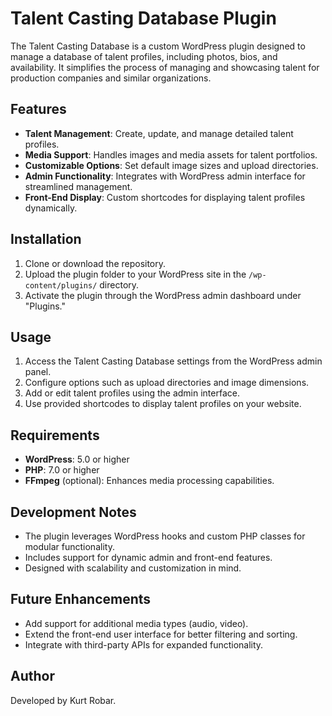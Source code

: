 # Talent Casting Database Plugin

The Talent Casting Database is a custom WordPress plugin designed to manage a database of talent profiles, including photos, bios, and availability. It simplifies the process of managing and showcasing talent for production companies and similar organizations.

## Features

- **Talent Management**: Create, update, and manage detailed talent profiles.
- **Media Support**: Handles images and media assets for talent portfolios.
- **Customizable Options**: Set default image sizes and upload directories.
- **Admin Functionality**: Integrates with WordPress admin interface for streamlined management.
- **Front-End Display**: Custom shortcodes for displaying talent profiles dynamically.

## Installation

1. Clone or download the repository.
2. Upload the plugin folder to your WordPress site in the `/wp-content/plugins/` directory.
3. Activate the plugin through the WordPress admin dashboard under "Plugins."

## Usage

1. Access the Talent Casting Database settings from the WordPress admin panel.
2. Configure options such as upload directories and image dimensions.
3. Add or edit talent profiles using the admin interface.
4. Use provided shortcodes to display talent profiles on your website.

## Requirements

- **WordPress**: 5.0 or higher
- **PHP**: 7.0 or higher
- **FFmpeg** (optional): Enhances media processing capabilities.

## Development Notes

- The plugin leverages WordPress hooks and custom PHP classes for modular functionality.
- Includes support for dynamic admin and front-end features.
- Designed with scalability and customization in mind.

## Future Enhancements

- Add support for additional media types (audio, video).
- Extend the front-end user interface for better filtering and sorting.
- Integrate with third-party APIs for expanded functionality.


## Author

Developed by Kurt Robar.